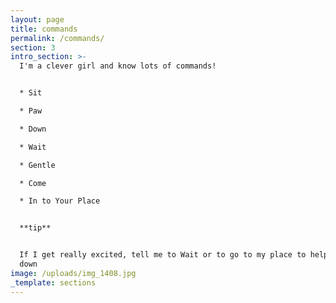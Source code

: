 ```yaml
---
layout: page
title: commands
permalink: /commands/
section: 3
intro_section: >-
  I'm a clever girl and know lots of commands!


  * Sit

  * Paw

  * Down

  * Wait

  * Gentle

  * Come

  * In to Your Place


  **tip**


  If I get really excited, tell me to Wait or to go to my place to help me calm
  down
image: /uploads/img_1408.jpg
_template: sections
---
```


